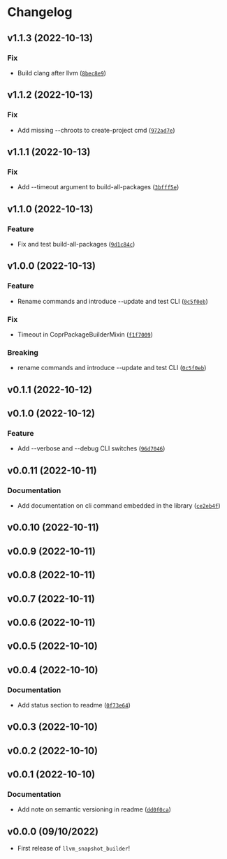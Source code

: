# Changelog

<!--next-version-placeholder-->

## v1.1.3 (2022-10-13)
### Fix
* Build clang after llvm ([`8bec8e9`](https://github.com/kwk/llvm_snapshot_builder/commit/8bec8e9ea4e14ef09acda1446e7e08cfa0feb4ee))

## v1.1.2 (2022-10-13)
### Fix
* Add missing --chroots to create-project cmd ([`972ad7e`](https://github.com/kwk/llvm_snapshot_builder/commit/972ad7ed7c342e0944e90c7bc5a2aec9d4f12669))

## v1.1.1 (2022-10-13)
### Fix
* Add --timeout argument to build-all-packages ([`3bfff5e`](https://github.com/kwk/llvm_snapshot_builder/commit/3bfff5e88c5822b00743d01347b7e04d08facab8))

## v1.1.0 (2022-10-13)
### Feature
* Fix and test build-all-packages ([`9d1c84c`](https://github.com/kwk/llvm_snapshot_builder/commit/9d1c84c92b138224c08398a8417528f2031efe18))

## v1.0.0 (2022-10-13)
### Feature
* Rename commands and introduce --update and test CLI ([`0c5f0eb`](https://github.com/kwk/llvm_snapshot_builder/commit/0c5f0eb898bdcfba1c0bdee020642accdd3beabe))

### Fix
* Timeout in CoprPackageBuilderMixin ([`f1f7009`](https://github.com/kwk/llvm_snapshot_builder/commit/f1f700977ebe12fffcf10df419c8db1811a21ff2))

### Breaking
* rename commands and introduce --update and test CLI ([`0c5f0eb`](https://github.com/kwk/llvm_snapshot_builder/commit/0c5f0eb898bdcfba1c0bdee020642accdd3beabe))

## v0.1.1 (2022-10-12)


## v0.1.0 (2022-10-12)
### Feature
* Add --verbose and --debug CLI switches ([`96d7046`](https://github.com/kwk/llvm_snapshot_builder/commit/96d7046acbb33cb33fdbbdf0a5f5b1f421831fc9))

## v0.0.11 (2022-10-11)
### Documentation
* Add documentation on cli command embedded in the library ([`ce2eb4f`](https://github.com/kwk/llvm_snapshot_builder/commit/ce2eb4f4ded30aa0ac4ab40af39a1aa4c7e2a287))

## v0.0.10 (2022-10-11)


## v0.0.9 (2022-10-11)


## v0.0.8 (2022-10-11)


## v0.0.7 (2022-10-11)


## v0.0.6 (2022-10-11)


## v0.0.5 (2022-10-10)


## v0.0.4 (2022-10-10)
### Documentation
* Add status section to readme ([`0f73e64`](https://github.com/kwk/llvm_snapshot_builder/commit/0f73e64719b30d8e80bfde87e66b3545231b8f31))

## v0.0.3 (2022-10-10)


## v0.0.2 (2022-10-10)


## v0.0.1 (2022-10-10)
### Documentation
* Add note on semantic versioning in readme ([`dd0f0ca`](https://github.com/kwk/llvm_snapshot_builder/commit/dd0f0cad6ea3c348dfe760e93ddff71a1ac14f1b))

## v0.0.0 (09/10/2022)

- First release of `llvm_snapshot_builder`!